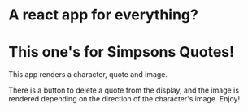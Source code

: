 # A react app for everything?

# This one's for Simpsons Quotes!

This app renders a character, quote and image.

There is a button to delete a quote from the display, and the image is rendered depending on the direction of the character's image. Enjoy!
